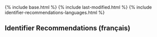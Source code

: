 {% include base.html %}
{% include last-modified.html %}
{% include identifier-recommendations-languages.html %}

## Identifier Recommendations (français)